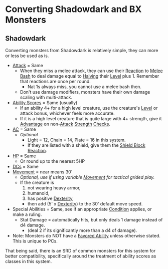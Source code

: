 # Converting Shadowdark and BX Monsters
## Shadowdark
Converting monsters from Shadowdark is relatively simple, they can more or less be used as is.
- [Attack](../../Game%20Procedures/Attack.md) = Same
	- When they miss a melee attack, they can use their [Reaction](../../Game%20Procedures/Reaction.md) to [Melee Bash](../../Game%20Procedures/Reaction.md#Melee%20Bash) to deal damage equal to [Halving](../../Foreword/Rule%20for%20rules.md#Halving) their [Level](../../Player%20Characters/Derived%20Statistics/Level.md) plus 1. Remember that reactions are once per round.
		- Nat 1s always miss, you cannot use a melee bash then.
	- Don't use damage modifiers, monsters have their own damage scaling with multi-attack.
- [Ability Scores](../../Player%20Characters/Chosen%20Statistics/Ability%20Scores.md) = Same (usually)
	- If an ability 4+ for a high level creature, use the creature's [Level](../../Player%20Characters/Derived%20Statistics/Level.md) or attack bonus, whichever feels more accurate.
	- If it is a high level creature that is quite large with 4+ strength, give it [Advantage](../../Game%20Procedures/Dice%20Rolls/Advantage.md) on non-[Attack](../../Game%20Procedures/Attack.md) [Strength](../../Player%20Characters/Chosen%20Statistics/Strength.md) [Checks](../../Game%20Procedures/Check.md).
- [AC](../../Player%20Characters/Derived%20Statistics/Armor%20Class.md) = Same
	- *Optional*
		- Light = 12, Chain = 14, Plate = 16 in this system.
		- If they are listed with a shield, give them the [Shield Block](../../Items/Individual%20Item%20Cards/Armors/Armor%20Properties/Shield%20X%20Property.md#Shield%20Block) [Reaction](../../Game%20Procedures/Reaction.md).
- [HP](../../Player%20Characters/Derived%20Statistics/Health%20Points.md) = Same
	- Or round up to the nearest 5HP
- [DCs](../../Game%20Procedures/DC.md) = Same
- [Movement](../../Game%20Procedures/Movement.md) = near means 30'
	- *Optional, use if using variable [Movement](../../Game%20Procedures/Movement.md) for tactical grided play.*
	- If the creature is 
		1. not wearing heavy armor,
		2. humanoid,
		3. has positive [Dexterity](../../Player%20Characters/Chosen%20Statistics/Dexterity.md),
		- then add (5' x [Dexterity](../../Player%20Characters/Chosen%20Statistics/Dexterity.md)) to the 30' default move speed.
- Special Abilities = Same, see if an appropriate [Condition](../../Conditions/!Conditions.md) applies, or make a ruling.
	- Stat Damage = automatically hits, but only deals 1 damage instead of d4 damage.
		- (deal 2 if its significantly more than a d4 of damage). 
- Note: Monsters do NOT have a [Favored Ability](../../Player%20Characters/Favored%20Ability.md) unless otherwise stated. This is unique to PCs.

That being said, there is an SRD of common monsters for this system for better compatibility, specifically around the treatment of ability scores as classes in this system.